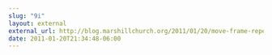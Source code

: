 ```yaml
---
slug: "9i"
layout: external
external_url: http://blog.marshillchurch.org/2011/01/20/move-frame-repeat-x-700/?utm_source=feedburner&utm_medium=feed&utm_campaign=Feed%3A+mhcvision+%28The+Mars+Hill+Blog%29
date: 2011-01-20T21:34:48-06:00
---
```

